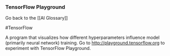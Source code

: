 ### TensorFlow Playground

Go back to the [[AI Glossary]]

#TensorFlow

A program that visualizes how different hyperparameters influence model (primarily neural network) training. Go to http://playground.tensorflow.org to experiment with TensorFlow Playground.

